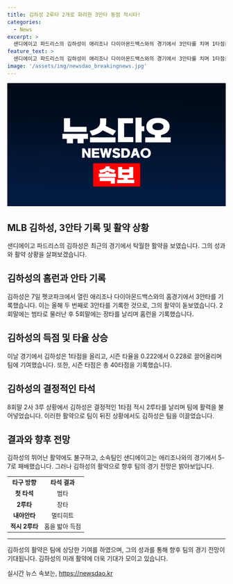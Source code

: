 ```yaml
---
title: 김하성 2루타 2개로 화려한 3안타 동점 적시타!
categories:
  - News
excerpt: >
  샌디에이고 파드리스의 김하성이 애리조나 다이아몬드백스와의 경기에서 3안타를 치며 1타점을 올렸다. 4번째 타석에서의 적시타와 장타로 팀에 기여한 그는 시즌 타율을 0.222에서 0.228로 끌어올렸고, 시즌 타점은 40으로 기록했다. 이러한 기록을 세우며 김하성은 코리안리거의 레전드로서의 면모를 보여주었다.
feature_text: >
  샌디에이고 파드리스의 김하성이 애리조나 다이아몬드백스와의 경기에서 3안타를 치며 1타점을 올렸다. 4번째 타석에서의 적시타와 장타로 팀에 기여한 그는 시즌 타율을 0.222에서 0.228로 끌어올렸고, 시즌 타점은 40으로 기록했다. 이러한 기록을 세우며 김하성은 코리안리거의 레전드로서의 면모를 보여주었다.
image: '/assets/img/newsdao_breakingnews.jpg'
---
```


<p><img src="/assets/img/newsdao_breakingnews.jpg" alt="firstkoreanews 속보" /></p>

<h2 data-ke-size="size26">MLB 김하성, 3안타 기록 및 활약 상황</h2>

<p data-ke-size="size16">샌디에이고 파드리스의 김하성은 최근의 경기에서 탁월한 활약을 보였습니다. 그의 성과와 활약 상황을 살펴보겠습니다.</p>

<h2><b>김하성의 홈런과 안타 기록</b></h2>

<p data-ke-size="size16">김하성은 7일 펫코파크에서 열린 애리조나 다이아몬드백스와의 홈경기에서 3안타를 기록했습니다. 이는 올해 두 번째로 3안타를 기록한 것으로, 그의 활약이 돋보였습니다. 2회말에는 범타로 물러난 후 5회말에는 장타를 날리며 홈런을 기록했습니다.</p>

<h2><b>김하성의 득점 및 타율 상승</b></h2>

<p data-ke-size="size16">이날 경기에서 김하성은 1타점을 올리고, 시즌 타율을 0.222에서 0.228로 끌어올리며 팀에 기여했습니다. 또한, 시즌 타점은 총 40타점을 기록했습니다.</p>

<h2><b>김하성의 결정적인 타석</b></h2>

<p data-ke-size="size16">8회말 2사 3루 상황에서 김하성은 결정적인 1타점 적시 2루타를 날리며 팀에 활력을 불어넣었습니다. 이러한 활약으로 팀이 뒤진 상황에서도 김하성은 팀을 이끌었습니다.</p>

<h2><b>결과와 향후 전망</b></h2>

<p data-ke-size="size16">김하성의 뛰어난 활약에도 불구하고, 소속팀인 샌디에이고는 애리조나와의 경기에서 5-7로 패배했습니다. 그러나 김하성의 활약으로 향후 팀의 경기 전망은 밝아보입니다.</p>

<table>
  <tr>
    <td style="text-align: center; height: 17px;"><b>타구 방향</b></td>
    <td style="text-align: center; height: 17px;"><b>타석 결과</b></td>
  </tr>
  <tr>
    <td style="text-align: center; height: 17px;"><b>첫 타석</b></td>
    <td style="text-align: center; height: 17px;">범타</td>
  </tr>
  <tr>
    <td style="text-align: center; height: 17px;"><b>2루타</b></td>
    <td style="text-align: center; height: 17px;">장타</td>
  </tr>
  <tr>
    <td style="text-align: center; height: 17px;"><b>내야안타</b></td>
    <td style="text-align: center; height: 17px;">멀티히트</td>
  </tr>
  <tr>
    <td style="text-align: center; height: 17px;"><b>적시 2루타</b></td>
    <td style="text-align: center; height: 17px;">홈을 밟아 득점</td>
  </tr>
</table>

<hr>

<p data-ke-size="size16">김하성의 활약은 팀에 상당한 기여를 하였으며, 그의 성과를 통해 향후 팀의 경기 전망이 기대됩니다. 김하성의 미래 활약에 더욱 기대가 모이고 있습니다.</p>
실시간 뉴스 속보는, <a href="https://newsdao.kr" rel="dofollow">https://newsdao.kr</a>


